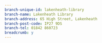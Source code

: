 ```yaml
---
branch-unique-id: lakenheath-library
branch-name: Lakenheath Library
branch-address: 65 High Street, Lakenheath
branch-post-code: IP27 9DS
branch-tel: 01842 860723
breadcrumb: y
---
```

